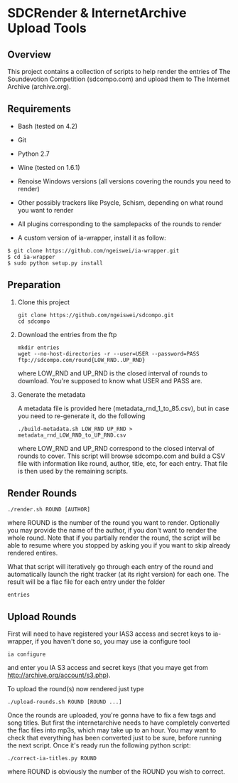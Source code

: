 SDCRender & InternetArchive Upload Tools
========================================

Overview
--------

This project contains a collection of scripts to help render the
entries of The Soundevotion Competition (sdcompo.com) and upload them
to The Internet Archive (archive.org).

Requirements
------------

- Bash (tested on 4.2)

- Git

- Python 2.7

- Wine (tested on 1.6.1)

- Renoise Windows versions (all versions covering the rounds you need
  to render)

- Other possibly trackers like Psycle, Schism, depending on what round
  you want to render

- All plugins corresponding to the samplepacks of the rounds to render

- A custom version of ia-wrapper, install it as follow:

```
$ git clone https://github.com/ngeiswei/ia-wrapper.git
$ cd ia-wrapper
$ sudo python setup.py install
```

Preparation
-----------

1. Clone this project

    ```
    git clone https://github.com/ngeiswei/sdcompo.git
    cd sdcompo
    ```

2. Download the entries from the ftp

    ```
    mkdir entries
    wget --no-host-directories -r --user=USER --password=PASS ftp://sdcompo.com/round{LOW_RND..UP_RND}

    ```

    where LOW_RND and UP_RND is the closed interval of rounds to
    download. You're supposed to know what USER and PASS are. 

3. Generate the metadata

    A metadata file is provided here (metadata_rnd_1_to_85.csv), but
    in case you need to re-generate it, do the following

    ```
    ./build-metadata.sh LOW_RND UP_RND > metadata_rnd_LOW_RND_to_UP_RND.csv
    ```

    where LOW_RND and UP_RND correspond to the closed interval of
    rounds to cover. This script will browse sdcompo.com and build a
    CSV file with information like round, author, title, etc, for each
    entry. That file is then used by the remaining scripts.

Render Rounds
-------------

```
./render.sh ROUND [AUTHOR]
```

where ROUND is the number of the round you want to render. Optionally
you may provide the name of the author, if you don't want to render
the whole round. Note that if you partially render the round, the
script will be able to resume where you stopped by asking you if you
want to skip already rendered entires.

What that script will iteratively go through each entry of the round
and automatically launch the right tracker (at its right version) for
each one. The result will be a flac file for each entry under the
folder

``` entries ```

Upload Rounds
-------------

First will need to have registered your IAS3 access and secret keys to
ia-wrapper, if you haven't done so, you may use ia configure tool

```
ia configure
```

and enter you IA S3 access and secret keys (that you maye get from
http://archive.org/account/s3.php).

To upload the round(s) now rendered just type

```
./upload-rounds.sh ROUND [ROUND ...]
```

Once the rounds are uploaded, you're gonna have to fix a few tags and
song titles. But first the internetarchive needs to have completely
converted the flac files into mp3s, which may take up to an hour. You
may want to check that everything has been converted just to be sure,
before running the next script. Once it's ready run the following
python script:

```
./correct-ia-titles.py ROUND
```

where ROUND is obviously the number of the ROUND you wish to correct.
